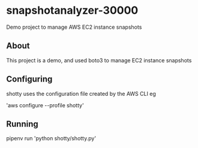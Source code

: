 # snapshotanalyzer-30000
Demo project to manage AWS EC2 instance snapshots

## About

This project is a demo, and used boto3 to manage EC2 instance snapshots

## Configuring

shotty uses the configuration file created by the AWS CLI eg

'aws configure --profile shotty'

## Running

pipenv run 'python shotty/shotty.py'
